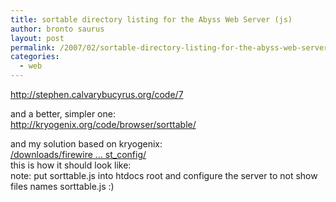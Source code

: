 ```yaml
---
title: sortable directory listing for the Abyss Web Server (js)
author: bronto saurus
layout: post
permalink: /2007/02/sortable-directory-listing-for-the-abyss-web-server-js/
categories:
  - web
---
```

<a href="http://stephen.calvarybucyrus.org/code/7" target="_blank" >http://stephen.calvarybucyrus.org/code/7</a>

and a better, simpler one:  
<a href="http://kryogenix.org/code/browser/sorttable/" target="_blank" >http://kryogenix.org/code/browser/sorttable/</a>

and my solution based on kryogenix:  
<a href="/downloads/firewire_abyss_dirlist_config/" target="_blank" >/downloads/firewire &#8230; st_config/</a>  
this is how it should look like:  
[<img src="/downloads/firewire_abyss_dirlist_config/example.jpg" border="0" alt="" />][1]  
note: put sorttable.js into htdocs root and configure the server to not show files names sorttable.js :)

 [1]: javascript:openpopup('/downloads/firewire_abyss_dirlist_config/example.jpg',800,600,false);